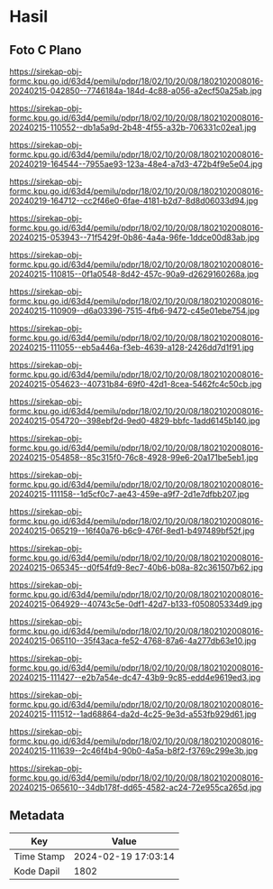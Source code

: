 # Hasil

## Foto C Plano

https://sirekap-obj-formc.kpu.go.id/63d4/pemilu/pdpr/18/02/10/20/08/1802102008016-20240215-042850--7746184a-184d-4c88-a056-a2ecf50a25ab.jpg

https://sirekap-obj-formc.kpu.go.id/63d4/pemilu/pdpr/18/02/10/20/08/1802102008016-20240215-110552--db1a5a9d-2b48-4f55-a32b-706331c02ea1.jpg

https://sirekap-obj-formc.kpu.go.id/63d4/pemilu/pdpr/18/02/10/20/08/1802102008016-20240219-164544--7955ae93-123a-48e4-a7d3-472b4f9e5e04.jpg

https://sirekap-obj-formc.kpu.go.id/63d4/pemilu/pdpr/18/02/10/20/08/1802102008016-20240219-164712--cc2f46e0-6fae-4181-b2d7-8d8d06033d94.jpg

https://sirekap-obj-formc.kpu.go.id/63d4/pemilu/pdpr/18/02/10/20/08/1802102008016-20240215-053943--71f5429f-0b86-4a4a-96fe-1ddce00d83ab.jpg

https://sirekap-obj-formc.kpu.go.id/63d4/pemilu/pdpr/18/02/10/20/08/1802102008016-20240215-110815--0f1a0548-8d42-457c-90a9-d2629160268a.jpg

https://sirekap-obj-formc.kpu.go.id/63d4/pemilu/pdpr/18/02/10/20/08/1802102008016-20240215-110909--d6a03396-7515-4fb6-9472-c45e01ebe754.jpg

https://sirekap-obj-formc.kpu.go.id/63d4/pemilu/pdpr/18/02/10/20/08/1802102008016-20240215-111055--eb5a446a-f3eb-4639-a128-2426dd7d1f91.jpg

https://sirekap-obj-formc.kpu.go.id/63d4/pemilu/pdpr/18/02/10/20/08/1802102008016-20240215-054623--40731b84-69f0-42d1-8cea-5462fc4c50cb.jpg

https://sirekap-obj-formc.kpu.go.id/63d4/pemilu/pdpr/18/02/10/20/08/1802102008016-20240215-054720--398ebf2d-9ed0-4829-bbfc-1add6145b140.jpg

https://sirekap-obj-formc.kpu.go.id/63d4/pemilu/pdpr/18/02/10/20/08/1802102008016-20240215-054858--85c315f0-76c8-4928-99e6-20a171be5eb1.jpg

https://sirekap-obj-formc.kpu.go.id/63d4/pemilu/pdpr/18/02/10/20/08/1802102008016-20240215-111158--1d5cf0c7-ae43-459e-a9f7-2d1e7dfbb207.jpg

https://sirekap-obj-formc.kpu.go.id/63d4/pemilu/pdpr/18/02/10/20/08/1802102008016-20240215-065219--16f40a76-b6c9-476f-8ed1-b497489bf52f.jpg

https://sirekap-obj-formc.kpu.go.id/63d4/pemilu/pdpr/18/02/10/20/08/1802102008016-20240215-065345--d0f54fd9-8ec7-40b6-b08a-82c361507b62.jpg

https://sirekap-obj-formc.kpu.go.id/63d4/pemilu/pdpr/18/02/10/20/08/1802102008016-20240215-064929--40743c5e-0df1-42d7-b133-f050805334d9.jpg

https://sirekap-obj-formc.kpu.go.id/63d4/pemilu/pdpr/18/02/10/20/08/1802102008016-20240215-065110--35f43aca-fe52-4768-87a6-4a277db63e10.jpg

https://sirekap-obj-formc.kpu.go.id/63d4/pemilu/pdpr/18/02/10/20/08/1802102008016-20240215-111427--e2b7a54e-dc47-43b9-9c85-edd4e9619ed3.jpg

https://sirekap-obj-formc.kpu.go.id/63d4/pemilu/pdpr/18/02/10/20/08/1802102008016-20240215-111512--1ad68864-da2d-4c25-9e3d-a553fb929d61.jpg

https://sirekap-obj-formc.kpu.go.id/63d4/pemilu/pdpr/18/02/10/20/08/1802102008016-20240215-111639--2c46f4b4-90b0-4a5a-b8f2-f3769c299e3b.jpg

https://sirekap-obj-formc.kpu.go.id/63d4/pemilu/pdpr/18/02/10/20/08/1802102008016-20240215-065610--34db178f-dd65-4582-ac24-72e955ca265d.jpg


## Metadata

| Key        | Value               |
| ---------- | ------------------- |
| Time Stamp | 2024-02-19 17:03:14 |
| Kode Dapil | 1802                |



